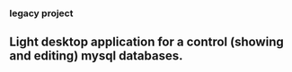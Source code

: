 <h3>legacy project</h3>
<h2>Light desktop application for a control (showing and editing) mysql databases.</h2>
